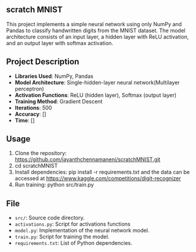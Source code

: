 ## scratch MNIST

This project implements a simple neural network using only NumPy and Pandas to classify handwritten digits from the MNIST dataset. The model architecture consists of an input layer, a hidden layer with ReLU activation, and an output layer with softmax activation.

## Project Description

- **Libraries Used**: NumPy, Pandas
- **Model Architecture**: Single-hidden-layer neural network(Multilayer perceptron)
- **Activation Functions**: ReLU (hidden layer), Softmax (output layer)
- **Training Method**: Gradient Descent
- **Iterations**: 500
- **Accuracy**: []
- **Time**: []

## Usage
1. Clone the repository: https://github.com/jayanthchennamaneni/scratchMNIST.git
2. cd scratchMNIST
3. Install dependencies: pip install -r requirements.txt and the data can be accessed at https://www.kaggle.com/competitions/digit-recognizer
4. Run training: python src/train.py

## File
- `src/`: Source code directory.
- `activations.py`: Script for activations functions
- `model.py`: Implementation of the neural network model.
- `train.py`: Script for training the model.
- `requirements.txt`: List of Python dependencies.
